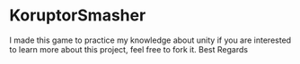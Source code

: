 # KoruptorSmasher
I made this game to practice my knowledge about unity
if you are interested to learn more about this project, feel free to fork it. Best Regards
